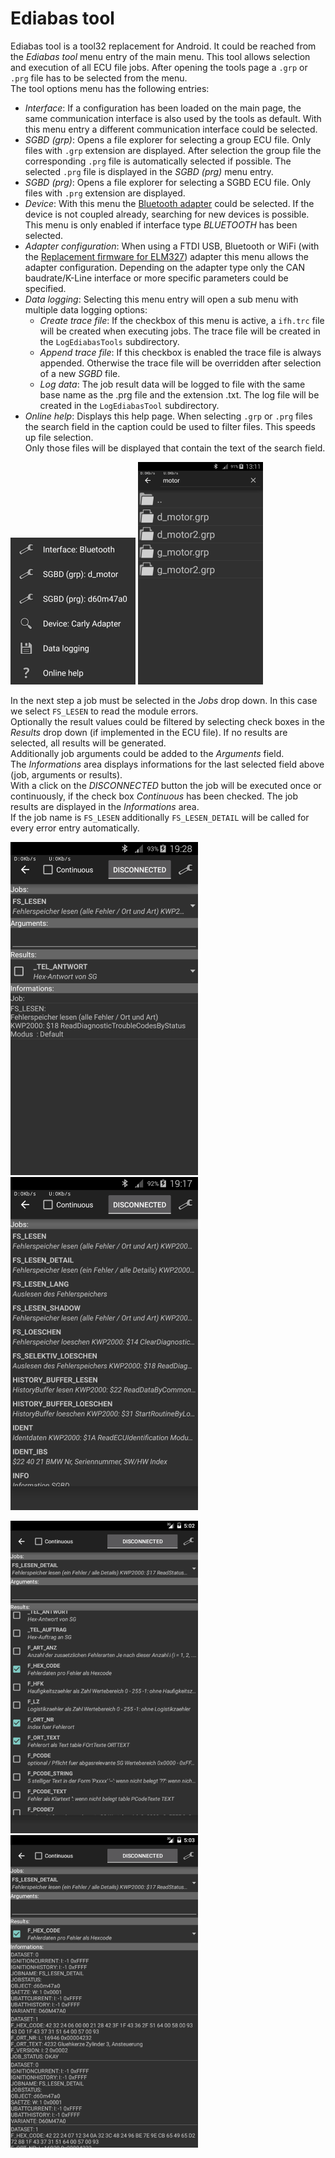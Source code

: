 # Ediabas tool
Ediabas tool is a tool32 replacement for Android. It could be reached from the _Ediabas tool_ menu entry of the main menu. This tool allows selection and execution of all ECU file jobs. After opening the tools page a `.grp` or `.prg` file has to be selected from the menu.  
The tool options menu has the following entries:
* _Interface_: If a configuration has been loaded on the main page, the same communication interface is also used by the tools as default. With this menu entry a different communication interface could be selected.
* _SGBD (grp)_: Opens a file explorer for selecting a group ECU file. Only files with `.grp` extension are displayed. After selection the group file the corresponding `.prg` file is automatically selected if possible. The selected `.prg` file is displayed in the _SGBD (prg)_ menu entry.
* _SGBD (prg)_: Opens a file explorer for selecting a SGBD ECU file. Only files with `.prg` extension are displayed.
* _Device_: With this menu the [Bluetooth adapter](Deep_OBD_for_BMW_and_VAG.md#supported-adapters) could be selected. If the device is not coupled already, searching for new devices is possible. This menu is only enabled if interface type _BLUETOOTH_ has been selected.
* _Adapter configuration_: When using a FTDI USB, Bluetooth or WiFi (with the [Replacement firmware for ELM327](Replacement_firmware_for_ELM327.md)) adapter this menu allows the adapter configuration. Depending on the adapter type only the CAN baudrate/K-Line interface or more specific parameters could be specified.
* _Data logging_: Selecting this menu entry will open a sub menu with multiple data logging options:
	* _Create trace file_: If the checkbox of this menu is active, a `ifh.trc` file will be created when executing jobs. The trace file will be created in the `LogEdiabasTools` subdirectory.
	* _Append trace file_: If this checkbox is enabled the trace file is always appended. Otherwise the trace file will be overridden after selection of a new _SGBD_ file.
	* _Log data_: The job result data will be logged to file with the same base name as the .prg file and the extension .txt. The log file will be created in the `LogEdiabasTool` subdirectory.
* _Online help_: Displays this help page.
When selecting `.grp` or `.prg` files the search field in the caption could be used to filter files. This speeds up file selection.  
Only those files will be displayed that contain the text of the search field.

![Tool menu](EdiabasTool_AppToolMenuSmall.png) ![File selection](EdiabasTool_AppToolSelectGrpSmall.png)

In the next step a job must be selected in the _Jobs_ drop down. In this case we select `FS_LESEN` to read the module errors.  
Optionally the result values could be filtered by selecting check boxes in the _Results_ drop down (if implemented in the ECU file). If no results are selected, all results will be generated.  
Additionally job arguments could be added to the _Arguments_ field.  
The _Informations_ area displays informations for the last selected field above (job, arguments or results).  
With a click on the _DISCONNECTED_ button the job will be executed once or continuously, if the check box _Continuous_ has been checked. The job results are displayed in the _Informations_ area.  
If the job name is `FS_LESEN` additionally `FS_LESEN_DETAIL` will be called for every error entry automatically.  

![Select job](EdiabasTool_AppToolInfosSmall.png) ![Select job](EdiabasTool_AppToolSelectJobSmall.png)

![Select result](EdiabasTool_AppToolSelectResultSmall.png) ![After obj execution](EdiabasTool_AppToolReadErrorSmall.png)
